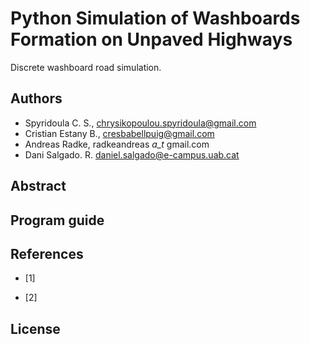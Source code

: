 # Python Simulation of Washboards Formation on Unpaved Highways

Discrete washboard road simulation.

## Authors

* Spyridoula C. S., chrysikopoulou.spyridoula@gmail.com
* Cristian Estany B., cresbabellpuig@gmail.com
* Andreas Radke, radkeandreas _a_t_ gmail.com
* Dani Salgado. R. daniel.salgado@e-campus.uab.cat

## Abstract

## Program guide



## References

* [1]

* [2]

## License
